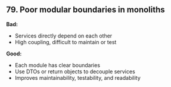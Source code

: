 ## 79. Poor modular boundaries in monoliths

**Bad:**  
- Services directly depend on each other  
- High coupling, difficult to maintain or test  

**Good:**  
- Each module has clear boundaries  
- Use DTOs or return objects to decouple services  
- Improves maintainability, testability, and readability
